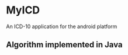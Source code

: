MyICD
======
An ICD-10 application for the android platform

Algorithm implemented in Java
-----------------------------


